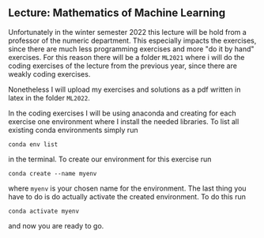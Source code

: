 ## Lecture: Mathematics of Machine Learning 

Unfortunately in the winter semester 2022 this lecture will be hold from a professor of the numeric department. This especially impacts the exercises, since there are much less programming exercises and more "do it by hand" exercises. For this reason there will be a folder `ML2021` where i will do the coding exercises of the lecture from the previous year, since there are weakly coding exercises. 

Nonetheless I will upload my exercises and solutions as a pdf written in latex in the folder `ML2022`. 

In the coding exercises I will be using anaconda and creating for each exercise one environment where I install the needed libraries. 
To list all existing conda environments simply run 
``` 
conda env list
``` 
in the terminal. 
To create our environment for this exercise run 
```
conda create --name myenv
```
where `myenv` is your chosen name for the environment. The last thing you have to do is do actually activate the created environment. To do this run
```
conda activate myenv
```
and now you are ready to go. 